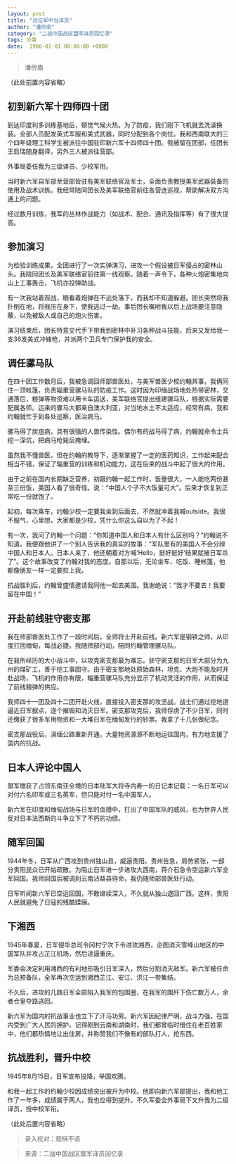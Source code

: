 ```yaml
---
layout: post
title: "远征军中当译员"
author: "潘侨南"
category: "二战中国战区盟军译员回忆录"
tags: 分类
date:  1900-01-01 00:00:00 +0000
---
```

> 潘侨南

（此处前置内容省略）

## 初到新六军十四师四十团
到达印度利多训练基地后，顿觉气候火热。为了防疫，我们刚下飞机就去洗澡换装。全部人员配发英式军服和美式武器，同时分配到各个岗位。我和西南联大的三个四年级理工科学生被派往中国驻印新六军十四师四十团。我被留在团部，任团长王启瑞随身翻译，另外三人被派往营部。

外事局委任我为三级译员、少校军衔。

当时新六军自军部至营部皆驻有美军联络官及军士，全面负责教授美军武器装备的使用及战术训练。我经常陪同团长及美军联络官前往各营连巡视，帮助解决双方沟通上的问题。

经过数月训练，我军的丛林作战能力（如战术、配合、通讯及指挥等）有了很大提高。

## 参加演习
为检验训练成果，全团进行了一次实弹演习，进攻一个假设被日军侵占的密林山头。我陪同团长及美军联络官前往第一线观察。随着一声令下，各种火炮密集地向山上工事轰击，飞机亦投弹助战。

有一次我站着观战，眼看着炮弹在不远处落下，而我却不知道躲避。团长突然将我扑倒在地，将我压在身下，使我逃过一劫。事后团长嘱咐我以后上战场要注意隐蔽，以免被敌人或自己的炮火伤害。

演习结束后，团长特意交代手下带我到密林中补习各种战斗技能，后来又发给我一支36发美式冲锋枪，并派两个卫兵专门保护我的安全。

## 调任骡马队
在四十团工作数月后，我被急调回师部兽医处，与美军兽医少校约翰共事，我俩同住一顶帐篷，负责辎重营骡马队的防疫工作。这时因为印缅战场地处热带密林，交通落后，粮弹等物资难以用卡车运送，美军联络官提出组建骡马队，根据实际需要配属各师。运来的骡马大都来自澳大利亚，对当地水土不太适应，经常有病，我和约翰就忙于到各处巡察，医治病马。

骡马得了炭疽病，具有很强的人兽传染性。偶尔有的战马得了病，约翰就命令士兵挖一深坑，把病马枪毙后掩埋。

虽然我不懂兽医，但在约翰的教导下，逐渐掌握了一定的医药知识，工作起来配合相当不错，保证了辎重营的训练和机动能力，这在后来的战斗中起了很大的作用。

由于之前在国内长期缺乏营养，初跟约翰一起工作时，饭量很大，一人能吃两份甚至三份饭，美国人看了很奇怪。说：“中国人个子不大饭量可大”。后来才恢复到正常吃一份就饱了。

起初，每次乘车，约翰少校一定要我坐到后面去，不然就冲着我喊outside。我很不服气，心里想，大家都是少校，凭什么你这么自以为了不起！

有一次，我问了约翰一个问题：“你知道中国人和日本人有什么区别吗？”约翰说不知道。我便跟他讲了一个别人告诉我的真实的故事：“军队里有的美国人不会分辨中国人和日本人。日本人来了，他还朝着对方喊‘Hello，挺好挺好’结果就被日军杀了”。这个故事改变了约翰对我的态度。自那以后，无论坐车、吃饭、睡帐篷，他都像朋友一样一定要拉上我。

抗战胜利后，约翰曾盛情邀请我同他一起去美国。我谢绝说：“我才不要去！我要留在中国！”

## 开赴前线驻守密支那
我在师部兽医处工作了一段时间后，全师将士开赴前线。新六军是钢铁之师，从印度打回缅甸，每战必捷。我随师部行动，陪同约翰管理骡马队。

在我所经历的大小战斗中，以攻克密支那最为难忘。驻守密支那的日军大部分为九州的煤矿工，善于挖工事固守。由于密支那地处原始森林，坦克、大炮不能及时开赴战场，飞机的作用亦有限，辎重营骡马队充分显示了机动灵活的作用，从而保证了前线粮弹的供应。

我师四十一团及四十二团开赴火线，直接投入密支那的攻坚战。战士们通过挖地道逼近日军据点，逐个摧毁和消灭日军。密支那攻克后，我师俘虏了不少日军，同时还缴获了很多军用物资和一大堆日军在缅甸发行的钞票。我拿了十几张做纪念。

密支那战役后，滇缅公路重新开通，大量物资源源不断地运往国内，有力地支援了国内的抗战。

## 日本人评论中国人
盟军缴获了占领东南亚全境的日本陆军大将寺内寿一的日记本记载：一名日军可以对付六名印军或三名英军，但只能对付一名中国军人。

新六军在印度和缅甸战场与日军的血搏中，打出了中国军队的威风，也为世界人民反对日本法西斯的斗争立下了不朽的功绩。

## 随军回国
1944年冬，日军从广西攻到贵州独山县，威逼贵阳。贵州告急，局势紧张，一部分贵阳民众已开始疏散。为阻止日军进一步进攻大西南，蒋介石急令空运新六军全军回国。我师回国后被调到云南沾益县待命，我仍随师部兽医处行动。

日军听闻新六军已空运回国，不敢继续深入，不久就从独山退回广西。这样，贵阳人民就避免了日寇的残酷蹂躏。

## 下湘西
1945年春夏，日军侵华总司令冈村宁次下令进攻湘西，企图消灭雪峰山地区的中国军队并攻占芷江机场，然后进逼重庆。

军委会决定利用湘西的有利地形吸引日军深入，然后分割消灭敌军。新六军被任命为总预备队，全军再次空运到湘西芷江、安江、洪江一带集结。

不久后，进攻的几路日军全部陷入我军的包围圈，在我军的围歼下伤亡数万人，余者仓皇夺路逃回。

新六军为国内的抗战事业也立下了汗马功劳。新六军因纪律严明，战斗力强，在国内受到广大人民的拥护。记得刚到云南和湖南时，我们都曾临时借住在老百姓家中，他们都热情地让出住房，并称赞我们不像有的部队打人，抢东西。

## 抗战胜利，晋升中校
1945年8月15日，日军宣布投降，举国欢腾。

和我一起工作的约翰少校因成绩突出被升为中校。他即向新六军部提出，我和他工作了一年多，成绩属于两人，我也应得到提升。不久军委会外事局下文升我为二级译员，授中校军衔。

（此处后置内容省略）



> 录入校对：观棋不语

> 来源：二战中国战区盟军译员回忆录